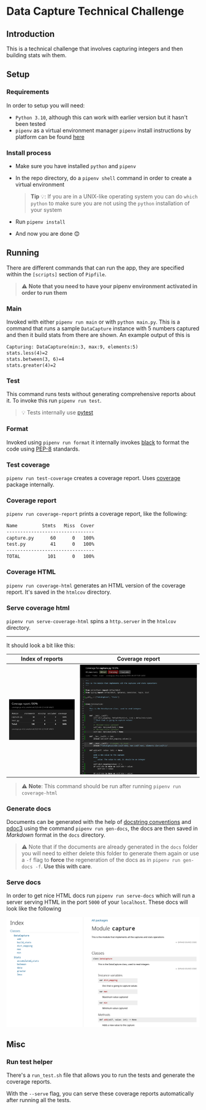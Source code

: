 # Data Capture Technical Challenge

## Introduction

This is a technical challenge that involves capturing integers and then building stats wih them.

## Setup

### Requirements

In order to setup you will need:

- `Python 3.10`, although this can work with earlier version but it hasn't been tested
- `pipenv` as a virtual environment manager
  `pipenv` install instructions by platform can be found [here](https://pipenv.pypa.io/en/latest/#install-pipenv-today)

### Install process

- Make sure you have installed `python` and `pipenv`
- In the repo directory, do a `pipenv shell` command in order to create a virtual environment

   > **Tip** 💡: If you are in a UNIX-like operating system you can do `which python` to make sure you are not using the `python` installation of your system
- Run `pipenv install`
- And now you are done 😊

## Running

There are different commands that can run the app, they are specified within the `[scripts]` section of `Pipfile`.

> ⚠️ **Note that you need to have your pipenv environment activated in order to run them**

### Main

Invoked with either `pipenv run main` or with `python main.py`. This is a command that runs a sample `DataCapture` instance with 5 numbers captured and then it build stats from there are shown. An example output of this is

```text
Capturing: DataCapture(min:3, max:9, elements:5)
stats.less(4)=2
stats.between(3, 6)=4
stats.greater(4)=2
```

### Test

This command runs tests without generating comprehensive reports about it. To invoke this run `pipenv run test`.

> 💡 Tests internally use [pytest](https://docs.pytest.org/en/7.1.x/index.html)

### Format

Invoked using `pipenv run format` it internally invokes [black](https://github.com/psf/black) to format the code using [PEP-8](https://peps.python.org/pep-0008/) standards.

### Test coverage

`pipenv run test-coverage` creates a coverage report. Uses [coverage](https://coverage.readthedocs.io/en/6.4.1/) package internally.

### Coverage report

`pipenv run coverage-report` prints a coverage report, like the following:

```text
Name         Stmts   Miss  Cover
--------------------------------
capture.py      60      0   100%
test.py         41      0   100%
--------------------------------
TOTAL          101      0   100%
```

### Coverage HTML

`pipenv run coverage-html` generates an HTML version of the coverage report. It's saved in the `htmlcov` directory.

### Serve coverage html

`pipenv run serve-coverage-html` spins a `http.server` in the `htmlcov` directory.

---

It should look a bit like this:

Index of reports            |  Coverage report
:-------------------------:|:-------------------------:
![Index of reports](assets/coverage-1.png)  |  ![Coverage report](assets/coverage-2.png)

> ⚠️ **Note**: This command should be run after running `pipenv run coverage-html`

### Generate docs

Documents can be generated with the help of [docstring conventions](https://peps.python.org/pep-0257/) and [pdoc3](https://pdoc3.github.io/pdoc/) using the command `pipenv run gen-docs`, the docs are then saved in _Markdown_ format in the `docs` directory.

> ⚠️ Note that if the documents are already generated in the `docs` folder you will need to either delete this folder to generate them again or use a `-f` flag to **force** the regeneration of the docs as in `pipenv run gen-docs -f`. **Use this with care**.

### Serve docs

In order to get nice HTML docs run `pipenv run serve-docs` which will run a server serving HTML in the port `5000` of your `localhost`. These docs will look like the following

![Documentation](assets/docs-1.png)

## Misc

### Run test helper

There's a `run_test.sh` file that allows you to run the tests and generate the coverage reports.

With the `--serve` flag, you can serve these coverage reports automatically after running all the tests.